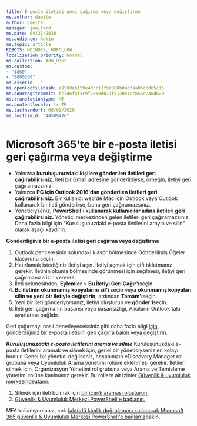 ```yaml
---
title: E-posta iletisi geri çağırma veya değiştirme
ms.author: daeite
author: daeite
manager: joallard
ms.date: 04/21/2020
ms.audience: Admin
ms.topic: article
ROBOTS: NOINDEX, NOFOLLOW
localization_priority: Normal
ms.collection: Adm_O365
ms.custom:
- "1860"
- "9000260"
ms.assetid: ''
ms.openlocfilehash: e958dab159e4dcc11f9c068bded3aa06ccd65c15
ms.sourcegitcommit: bc7d6f4f3c9f7060d073f5130e1ec856e248d020
ms.translationtype: MT
ms.contentlocale: tr-TR
ms.lasthandoff: 06/02/2020
ms.locfileid: "44509476"
---
```

# <a name="recall-or-replace-an-email-message-in-microsoft-365"></a>Microsoft 365'te bir e-posta iletisi geri çağırma veya değiştirme

- Yalnızca **kuruluşunuzdaki kişilere gönderilen iletileri geri çağırabilirsiniz.** İleti bir Gmail adresine gönderildiyse, örneğin, iletiyi geri çağıramazsınız.
- Yalnızca **PC için Outlook 2016'dan gönderilen iletileri geri çağırabilirsiniz.** Bir kullanıcı web'de Mac için Outlook veya Outlook kullanarak bir ileti gönderirse, bunu geri çağıramazsınız.
- Yöneticiyseniz, **PowerShell'i kullanarak kullanıcılar adına iletileri geri çağırabilirsiniz.** Yönetici merkezinden gelen iletileri geri çağıramazsınız. Daha fazla bilgi için "Kuruluşunuzdaki e-posta iletilerini arayın ve silin" olarak aşağı kaydırın.

**Gönderdiğiniz bir e-posta iletisi geri çağırma veya değiştirme**

1. Outlook penceresinin solundaki klasör bölmesinde Gönderilmiş Öğeler klasörünü seçin.
2. Hatırlamak istediğiniz iletiyi açın. İletiyi açmak için çift tıklatmanız gerekir. İletinin okuma bölmesinde görünmesi için seçilmesi, iletiyi geri çağırmanıza izin vermez.
3. İleti sekmesinden, **Eylemler**  >  **Bu İletiyi Geri Çağır'ı**seçin.
4. **Bu iletinin okunmamış kopyalarını sil'i** seçin veya **okunmamış kopyaları silin ve yeni bir iletiyle değiştirin,** ardından **Tamam'ı**seçin.
5. Yeni bir ileti gönderiyorsanız, iletiyi oluşturun ve **gönder'i**seçin.
6. İleti geri çağırmanın başarısı veya başarısızlığı, Alıcıların Outlook'taki ayarlarına bağlıdır.

Geri çağırmayı nasıl denetleyeceksiniz gibi daha fazla bilgi [için, gönderdiğiniz bir e-posta iletisini geri çağır'a bakın veya değiştirin.](https://support.office.com/article/35027f88-d655-4554-b4f8-6c0729a723a0)

***Kuruluşunuzdaki e-posta iletilerini arama ve silme*** Kuruluşunuzdaki e-posta iletilerini aramak ve silmek için, genel bir yöneticiyseniz en kolayı buolur. Genel bir yönetici değilseniz, hesabınızın eDiscovery Manager rol grubuna veya Uyumluluk Arama yönetimi rolüne eklenmesi gerekir. İletileri silmek için, Organizasyon Yönetimi rol grubuna veya Arama ve Temizleme yönetimi rolüne katılmanız gerekir. Bu rollere ait izinler [Güvenlik & uyumluluk merkezinde](https://protection.office.com/)atanır.

1. Silmek için ileti bulmak için [bir içerik araması oluşturun.](https://docs.microsoft.com/microsoft-365/compliance/content-search)
2. [Güvenlik & Uyumluluk Merkezi PowerShell'e bağlanın.](https://docs.microsoft.com/powershell/exchange/office-365-scc/connect-to-scc-powershell/connect-to-scc-powershell?view=exchange-ps) 

MFA kullanıyorsanız, çok [faktörlü kimlik doğrulaması kullanarak Microsoft 365 güvenlik & Uyumluluk Merkezi PowerShell'e bağlan'a](https://docs.microsoft.com/powershell/exchange/office-365-scc/connect-to-scc-powershell/mfa-connect-to-scc-powershell?view=exchange-ps)bakın. 
